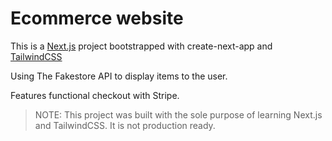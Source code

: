 # Ecommerce website

This is a [Next.js](https://nextjs.org/) project bootstrapped with create-next-app and [TailwindCSS](https://tailwindcss.com/)

Using The Fakestore API to display items to the user.

Features functional checkout with Stripe.


> NOTE: This project was built with the sole purpose of learning Next.js and TailwindCSS.
>  It is not production ready.




